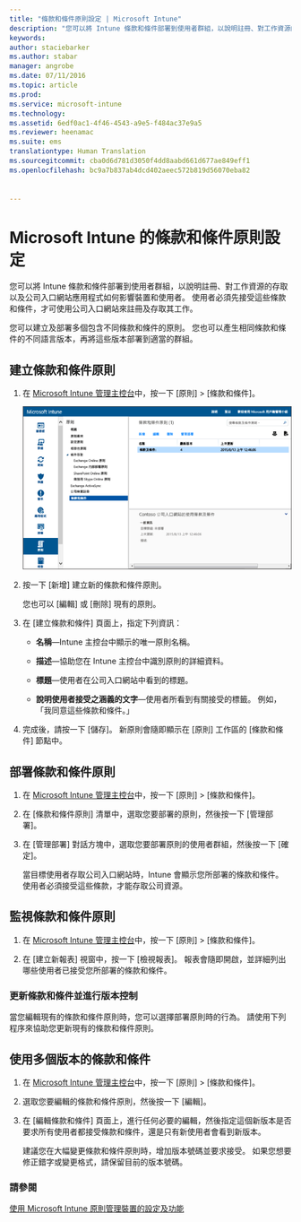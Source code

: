 ```yaml
---
title: "條款和條件原則設定 | Microsoft Intune"
description: "您可以將 Intune 條款和條件部署到使用者群組，以說明註冊、對工作資源的存取，以及使用公司入口網站應用程式，如何影響裝置和使用者。"
keywords: 
author: staciebarker
ms.author: stabar
manager: angrobe
ms.date: 07/11/2016
ms.topic: article
ms.prod: 
ms.service: microsoft-intune
ms.technology: 
ms.assetid: 6edf0ac1-4f46-4543-a9e5-f484ac37e9a5
ms.reviewer: heenamac
ms.suite: ems
translationtype: Human Translation
ms.sourcegitcommit: cba0d6d781d3050f4dd8aabd661d677ae849eff1
ms.openlocfilehash: bc9a7b837ab4dcd402aeec572b819d56070eba82


---
```


# <a name="terms-and-condition-policy-settings-in-microsoft-intune"></a>Microsoft Intune 的條款和條件原則設定
您可以將 Intune 條款和條件部署到使用者群組，以說明註冊、對工作資源的存取以及公司入口網站應用程式如何影響裝置和使用者。 使用者必須先接受這些條款和條件，才可使用公司入口網站來註冊及存取其工作。

您可以建立及部署多個包含不同條款和條件的原則。 您也可以產生相同條款和條件的不同語言版本，再將這些版本部署到適當的群組。

## <a name="create-a-terms-and-conditions-policy"></a>建立條款和條件原則

1.  在 [Microsoft Intune 管理主控台](http://manage.microsoft.com)中，按一下 [原則] &gt; [條款和條件]。

    ![條款和條件原則螢幕擷取畫面](./media/pol-sa-terms-conditions.png)

2.  按一下 [新增] 建立新的條款和條件原則。

    您也可以 [編輯] 或 [刪除] 現有的原則。

3.  在 [建立條款和條件] 頁面上，指定下列資訊：

    -   **名稱**&mdash;Intune 主控台中顯示的唯一原則名稱。

    -   **描述**&mdash;協助您在 Intune 主控台中識別原則的詳細資料。

    -   **標題**&mdash;使用者在公司入口網站中看到的標題。

    -   **說明使用者接受之涵義的文字**&mdash;使用者所看到有關接受的標籤。 例如，「我同意這些條款和條件。」

4.  完成後，請按一下 [儲存]。 新原則會隨即顯示在 [原則] 工作區的 [條款和條件] 節點中。

## <a name="deploy-a-terms-and-conditions-policy"></a>部署條款和條件原則

1.  在 [Microsoft Intune 管理主控台](http://manage.microsoft.com)中，按一下 [原則] &gt; [條款和條件]。

2.  在 [條款和條件原則] 清單中，選取您要部署的原則，然後按一下 [管理部署]。

3.  在 [管理部署] 對話方塊中，選取您要部署原則的使用者群組，然後按一下 [確定]。

    當目標使用者存取公司入口網站時，Intune 會顯示您所部署的條款和條件。 使用者必須接受這些條款，才能存取公司資源。

## <a name="monitor-a-terms-and-conditions-policy"></a>監視條款和條件原則

1.  在 [Microsoft Intune 管理主控台](http://manage.microsoft.com)中，按一下 [原則] &gt; [條款和條件]。

2.  在 [建立新報表] 視窗中，按一下 [檢視報表]。 報表會隨即開啟，並詳細列出哪些使用者已接受您所部署的條款和條件。

### <a name="updates-and-version-control-for-terms-and-conditions"></a>更新條款和條件並進行版本控制
當您編輯現有的條款和條件原則時，您可以選擇部署原則時的行為。 請使用下列程序來協助您更新現有的條款和條件原則。

## <a name="work-with-multiple-versions-of-terms-and-conditions"></a>使用多個版本的條款和條件

1.  在 [Microsoft Intune 管理主控台](http://manage.microsoft.com)中，按一下 [原則] &gt; [條款和條件]。

2.  選取您要編輯的條款和條件原則，然後按一下 [編輯]。

3.  在 [編輯條款和條件] 頁面上，進行任何必要的編輯，然後指定這個新版本是否要求所有使用者都接受條款和條件，還是只有新使用者會看到新版本。

    建議您在大幅變更條款和條件原則時，增加版本號碼並要求接受。 如果您想要修正錯字或變更格式，請保留目前的版本號碼。

### <a name="see-also"></a>請參閱
[使用 Microsoft Intune 原則管理裝置的設定及功能](manage-settings-and-features-on-your-devices-with-microsoft-intune-policies.md)



<!--HONumber=Nov16_HO2-->


